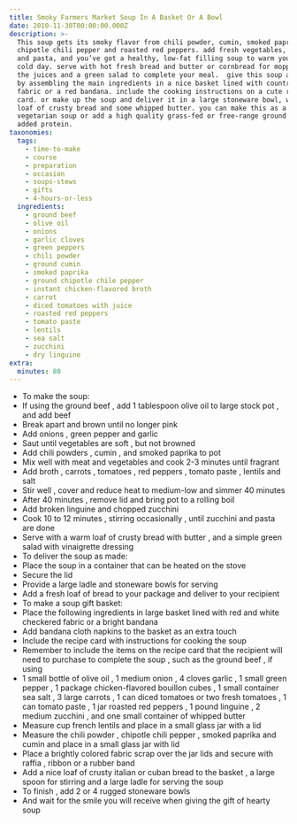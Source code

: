```yaml
---
title: Smoky Farmers Market Soup In A Basket Or A Bowl
date: 2010-11-30T00:00:00.000Z
description: >-
  This soup gets its smoky flavor from chili powder, cumin, smoked paprika,
  chipotle chili pepper and roasted red peppers. add fresh vegetables, lentils,
  and pasta, and you’ve got a healthy, low-fat filling soup to warm you on a
  cold day. serve with hot fresh bread and butter or cornbread for mopping up
  the juices and a green salad to complete your meal.  give this soup as a gift
  by assembling the main ingredients in a nice basket lined with country print
  fabric or a red bandana. include the cooking instructions on a cute recipe
  card. or make up the soup and deliver it in a large stoneware bowl, with a
  loaf of crusty bread and some whipped butter. you can make this as a
  vegetarian soup or add a high quality grass-fed or free-range ground beef for
  added protein.
taxonomies:
  tags:
    - time-to-make
    - course
    - preparation
    - occasion
    - soups-stews
    - gifts
    - 4-hours-or-less
  ingredients:
    - ground beef
    - olive oil
    - onions
    - garlic cloves
    - green peppers
    - chili powder
    - ground cumin
    - smoked paprika
    - ground chipotle chile pepper
    - instant chicken-flavored broth
    - carrot
    - diced tomatoes with juice
    - roasted red peppers
    - tomato paste
    - lentils
    - sea salt
    - zucchini
    - dry linguine
extra:
  minutes: 80
---
```

 - To make the soup:
 - If using the ground beef , add 1 tablespoon olive oil to large stock pot , and add beef
 - Break apart and brown until no longer pink
 - Add onions , green pepper and garlic
 - Saut until vegetables are soft , but not browned
 - Add chili powders , cumin , and smoked paprika to pot
 - Mix well with meat and vegetables and cook 2-3 minutes until fragrant
 - Add broth , carrots , tomatoes , red peppers , tomato paste , lentils and salt
 - Stir well , cover and reduce heat to medium-low and simmer 40 minutes
 - After 40 minutes , remove lid and bring pot to a rolling boil
 - Add broken linguine and chopped zucchini
 - Cook 10 to 12 minutes , stirring occasionally , until zucchini and pasta are done
 - Serve with a warm loaf of crusty bread with butter , and a simple green salad with vinaigrette dressing
 - To deliver the soup as made:
 - Place the soup in a container that can be heated on the stove
 - Secure the lid
 - Provide a large ladle and stoneware bowls for serving
 - Add a fresh loaf of bread to your package and deliver to your recipient
 - To make a soup gift basket:
 - Place the following ingredients in large basket lined with red and white checkered fabric or a bright bandana
 - Add bandana cloth napkins to the basket as an extra touch
 - Include the recipe card with instructions for cooking the soup
 - Remember to include the items on the recipe card that the recipient will need to purchase to complete the soup , such as the ground beef , if using
 - 1 small bottle of olive oil , 1 medium onion , 4 cloves garlic , 1 small green pepper , 1 package chicken-flavored bouillon cubes , 1 small container sea salt , 3 large carrots , 1 can diced tomatoes or two fresh tomatoes , 1 can tomato paste , 1 jar roasted red peppers , 1 pound linguine , 2 medium zucchini , and one small container of whipped butter
 - Measure cup french lentils and place in a small glass jar with a lid
 - Measure the chili powder , chipotle chili pepper , smoked paprika and cumin and place in a small glass jar with lid
 - Place a brightly colored fabric scrap over the jar lids and secure with raffia , ribbon or a rubber band
 - Add a nice loaf of crusty italian or cuban bread to the basket , a large spoon for stirring and a large ladle for serving the soup
 - To finish , add 2 or 4 rugged stoneware bowls
 - And wait for the smile you will receive when giving the gift of hearty soup
